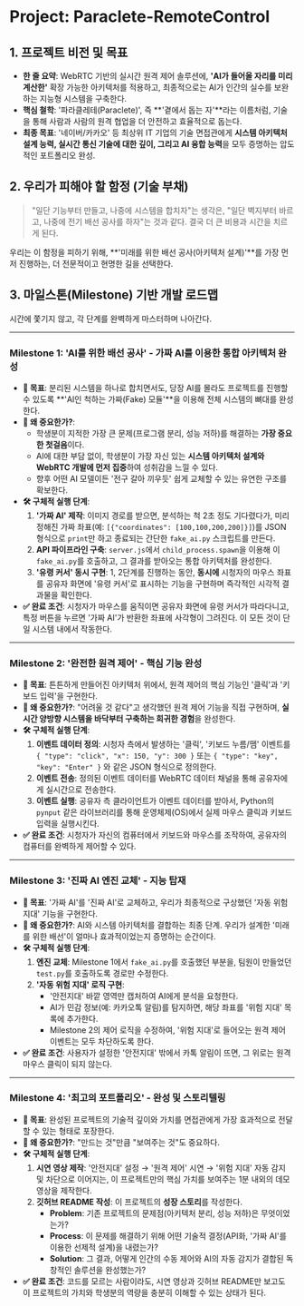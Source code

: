 # **Project: Paraclete-RemoteControl**

## **1. 프로젝트 비전 및 목표**

* **한 줄 요약**: WebRTC 기반의 실시간 원격 제어 솔루션에, **'AI가 들어올 자리를 미리 계산한'** 확장 가능한 아키텍처를 적용하고, 최종적으로는 AI가 인간의 실수를 보완하는 지능형 시스템을 구축한다.
* **핵심 철학**: '파라클레테(Paraclete)', 즉 **'곁에서 돕는 자'**라는 이름처럼, 기술을 통해 사람과 사람의 원격 협업을 더 안전하고 효율적으로 돕는다.
* **최종 목표**: '네이버/카카오' 등 최상위 IT 기업의 기술 면접관에게 **시스템 아키텍처 설계 능력, 실시간 통신 기술에 대한 깊이, 그리고 AI 융합 능력**을 모두 증명하는 압도적인 포트폴리오 완성.

## **2. 우리가 피해야 할 함정 (기술 부채)**

> "일단 기능부터 만들고, 나중에 시스템을 합치자"는 생각은, "일단 벽지부터 바르고, 나중에 전기 배선 공사를 하자"는 것과 같다. 결국 더 큰 비용과 시간을 치르게 된다.

우리는 이 함정을 피하기 위해, **'미래를 위한 배선 공사(아키텍처 설계)'**를 가장 먼저 진행하는, 더 전문적이고 현명한 길을 선택한다.

## **3. 마일스톤(Milestone) 기반 개발 로드맵**

시간에 쫓기지 않고, 각 단계를 완벽하게 마스터하며 나아간다.

---

### **Milestone 1: 'AI를 위한 배선 공사' - 가짜 AI를 이용한 통합 아키텍처 완성**

* **🎯 목표**: 분리된 시스템을 하나로 합치면서도, 당장 AI를 몰라도 프로젝트를 진행할 수 있도록 **'AI인 척하는 가짜(Fake) 모듈'**을 이용해 전체 시스템의 뼈대를 완성한다.
* **🤔 왜 중요한가?**:
    * 학생분이 지적한 가장 큰 문제(프로그램 분리, 성능 저하)를 해결하는 **가장 중요한 첫걸음**이다.
    * AI에 대한 부담 없이, 학생분이 가장 자신 있는 **시스템 아키텍처 설계와 WebRTC 개발에 먼저 집중**하여 성취감을 느낄 수 있다.
    * 향후 어떤 AI 모델이든 '전구 갈아 끼우듯' 쉽게 교체할 수 있는 유연한 구조를 확보한다.
* **🛠️ 구체적 실행 단계**:
    1.  **'가짜 AI' 제작**: 이미지 경로를 받으면, 분석하는 척 2초 정도 기다렸다가, 미리 정해진 가짜 좌표(예: `[{"coordinates": [100,100,200,200]}]`)를 JSON 형식으로 `print`만 하고 종료되는 간단한 `fake_ai.py` 스크립트를 만든다.
    2.  **API 파이프라인 구축**: `server.js`에서 `child_process.spawn`을 이용해 이 `fake_ai.py`를 호출하고, 그 결과를 받아오는 통합 아키텍처를 완성한다.
    3.  **'유령 커서' 동시 구현**: 1, 2단계를 진행하는 동안, **동시에** 시청자의 마우스 좌표를 공유자 화면에 '유령 커서'로 표시하는 기능을 구현하며 즉각적인 시각적 결과물을 확인한다.
* **✅ 완료 조건**: 시청자가 마우스를 움직이면 공유자 화면에 유령 커서가 따라다니고, 특정 버튼을 누르면 '가짜 AI'가 반환한 좌표에 사각형이 그려진다. 이 모든 것이 단일 시스템 내에서 작동한다.

---

### **Milestone 2: '완전한 원격 제어' - 핵심 기능 완성**

* **🎯 목표**: 튼튼하게 만들어진 아키텍처 위에서, 원격 제어의 핵심 기능인 '클릭'과 '키보드 입력'을 구현한다.
* **🤔 왜 중요한가?**: "어려울 것 같다"고 생각했던 원격 제어 기능을 직접 구현하며, **실시간 양방향 시스템을 바닥부터 구축하는 희귀한 경험**을 완성한다.
* **🛠️ 구체적 실행 단계**:
    1.  **이벤트 데이터 정의**: 시청자 측에서 발생하는 '클릭', '키보드 누름/뗌' 이벤트를 `{ "type": "click", "x": 150, "y": 300 }` 또는 `{ "type": "key", "key": "Enter" }` 와 같은 JSON 형식으로 정의한다.
    2.  **이벤트 전송**: 정의된 이벤트 데이터를 WebRTC 데이터 채널을 통해 공유자에게 실시간으로 전송한다.
    3.  **이벤트 실행**: 공유자 측 클라이언트가 이벤트 데이터를 받아서, Python의 `pynput` 같은 라이브러리를 통해 운영체제(OS)에서 실제 마우스 클릭과 키보드 입력을 실행시킨다.
* **✅ 완료 조건**: 시청자가 자신의 컴퓨터에서 키보드와 마우스를 조작하여, 공유자의 컴퓨터를 완벽하게 제어할 수 있다.

---

### **Milestone 3: '진짜 AI 엔진 교체' - 지능 탑재**

* **🎯 목표**: '가짜 AI'를 '진짜 AI'로 교체하고, 우리가 최종적으로 구상했던 '자동 위험 지대' 기능을 구현한다.
* **🤔 왜 중요한가?**: AI와 시스템 아키텍처를 결합하는 최종 단계. 우리가 설계한 '미래를 위한 배선'이 얼마나 효과적이었는지 증명하는 순간이다.
* **🛠️ 구체적 실행 단계**:
    1.  **엔진 교체**: Milestone 1에서 `fake_ai.py`를 호출했던 부분을, 팀원이 만들었던 `test.py`를 호출하도록 경로만 수정한다.
    2.  **'자동 위험 지대' 로직 구현**:
        * '안전지대' 바깥 영역만 캡처하여 AI에게 분석을 요청한다.
        * AI가 민감 정보(예: 카카오톡 알림)를 탐지하면, 해당 좌표를 '위험 지대' 목록에 추가한다.
        * Milestone 2의 제어 로직을 수정하여, '위험 지대'로 들어오는 원격 제어 이벤트는 모두 차단하도록 한다.
* **✅ 완료 조건**: 사용자가 설정한 '안전지대' 밖에서 카톡 알림이 뜨면, 그 위로는 원격 마우스 클릭이 되지 않는다.

---

### **Milestone 4: '최고의 포트폴리오' - 완성 및 스토리텔링**

* **🎯 목표**: 완성된 프로젝트의 기술적 깊이와 가치를 면접관에게 가장 효과적으로 전달할 수 있는 형태로 포장한다.
* **🤔 왜 중요한가?**: "만드는 것"만큼 "보여주는 것"도 중요하다.
* **🛠️ 구체적 실행 단계**:
    1.  **시연 영상 제작**: '안전지대' 설정 → '원격 제어' 시연 → '위험 지대' 자동 감지 및 차단으로 이어지는, 이 프로젝트만의 핵심 가치를 보여주는 1분 내외의 데모 영상을 제작한다.
    2.  **깃허브 README 작성**: 이 프로젝트의 **성장 스토리**를 작성한다.
        * **Problem**: 기존 프로젝트의 문제점(아키텍처 분리, 성능 저하)은 무엇이었는가?
        * **Process**: 이 문제를 해결하기 위해 어떤 기술적 결정(API화, '가짜 AI'를 이용한 선제적 설계)을 내렸는가?
        * **Solution**: 그 결과, 어떻게 인간의 수동 제어와 AI의 자동 감지가 결합된 독창적인 솔루션을 완성했는가?
* **✅ 완료 조건**: 코드를 모르는 사람이라도, 시연 영상과 깃허브 README만 보고도 이 프로젝트의 가치와 학생분의 역량을 충분히 이해할 수 있는 상태가 된다.